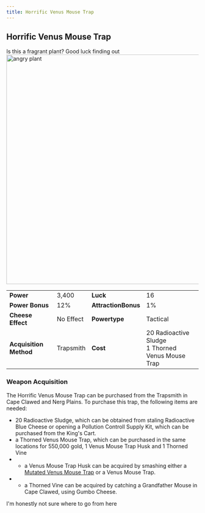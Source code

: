 ```yaml
---
title: Horrific Venus Mouse Trap
---
```


## Horrific Venus Mouse Trap

Is this a fragrant plant? Good luck finding out
<img src="/assets/images/weapons/hvmt.png" alt="angry plant" width="600">

|                        |           |                     |                                                       |
| ---------------------- | --------- | ------------------- | ----------------------------------------------------- |
| **Power**              | 3,400     | **Luck**            | 16                                                    |
| **Power Bonus**        | 12%       | **AttractionBonus** | 1%                                                    |
| **Cheese Effect**      | No Effect | **Powertype**       | Tactical                                              |
| **Acquisition Method** | Trapsmith | **Cost**            | 20 Radioactive Sludge <br> 1 Thorned Venus Mouse Trap |

### Weapon Acquisition

The Horrific Venus Mouse Trap can be purchased from the Trapsmith in Cape Clawed and Nerg Plains. To purchase this trap, the following items are needed:

- 20 Radioactive Sludge, which can be obtained from staling Radioactive Blue Cheese or opening a Pollution Controll Supply Kit, which can be purchased from the King's Cart.
- a Thorned Venus Mouse Trap, which can be purchased in the same locations for 550,000 gold, 1 Venus Mouse Trap Husk and 1 Thorned Vine
- - a Venus Mouse Trap Husk can be acquired by smashing either a [Mutated Venus Mouse Trap](/weapons/tactical/mvmt) or a Venus Mouse Trap.
- - a Thorned Vine can be acquired by catching a Grandfather Mouse in Cape Clawed, using Gumbo Cheese.

I'm honestly not sure where to go from here

